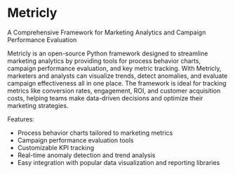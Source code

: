 # Metricly
A Comprehensive Framework for Marketing Analytics and Campaign Performance Evaluation

Metricly is an open-source Python framework designed to streamline marketing analytics by providing tools for process behavior charts, campaign performance evaluation, and key metric tracking. With Metricly, marketers and analysts can visualize trends, detect anomalies, and evaluate campaign effectiveness all in one place. The framework is ideal for tracking metrics like conversion rates, engagement, ROI, and customer acquisition costs, helping teams make data-driven decisions and optimize their marketing strategies.

Features:

- Process behavior charts tailored to marketing metrics
- Campaign performance evaluation tools
- Customizable KPI tracking
- Real-time anomaly detection and trend analysis
- Easy integration with popular data visualization and reporting libraries
